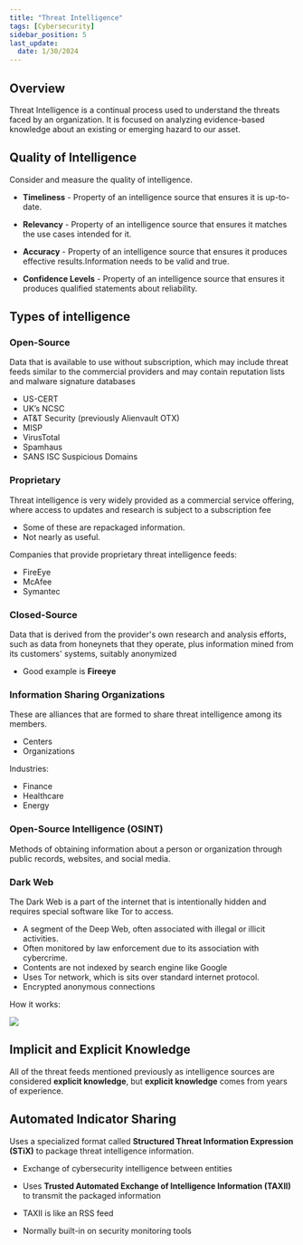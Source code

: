 ```yaml
---
title: "Threat Intelligence"
tags: [Cybersecurity]
sidebar_position: 5
last_update:
  date: 1/30/2024
---
```



## Overview

Threat Intelligence is a continual process used to understand the threats faced by an organization. It is focused on analyzing evidence-based knowledge about an existing or emerging hazard to our asset. 

## Quality of Intelligence 

Consider and measure the quality of intelligence.

- **Timeliness** - Property of an intelligence source that ensures it is up-to-date.

- **Relevancy** - Property of an intelligence source that ensures it matches the use cases intended for it.

- **Accuracy** - Property of an intelligence source that ensures it produces effective results.Information needs to be valid and true.

- **Confidence Levels** - Property of an intelligence source that ensures it produces qualified statements about reliability.

## Types of intelligence

### Open-Source

Data that is available to use without subscription, which may include threat feeds similar to the commercial providers and may contain reputation lists and malware signature databases

- US-CERT
- UK’s NCSC
- AT&T Security (previously Alienvault OTX)
- MISP
- VirusTotal
- Spamhaus
- SANS ISC Suspicious Domains

### Proprietary

Threat intelligence is very widely provided as a commercial service offering, where access to updates and research is subject to a subscription fee 

- Some of these are repackaged information. 
- Not nearly as useful.

Companies that provide proprietary threat intelligence feeds:

- FireEye 
- McAfee 
- Symantec

### Closed-Source

Data that is derived from the provider's own research and analysis efforts, such as data from honeynets that they operate, plus information mined from its customers' systems, suitably anonymized

- Good example is **Fireeye**

### Information Sharing Organizations

These are alliances that are formed to share threat intelligence among its members.

- Centers 
- Organizations

Industries:

- Finance 
- Healthcare
- Energy

### Open-Source Intelligence (OSINT)

Methods of obtaining information about a person or organization through public records, websites, and social media.

### Dark Web 

The Dark Web is a part of the internet that is intentionally hidden and requires special software like Tor to access.

- A segment of the Deep Web, often associated with illegal or illicit activities.
- Often monitored by law enforcement due to its association with cybercrime.
- Contents are not indexed by search engine like Google
- Uses Tor network, which is sits over standard internet protocol.
- Encrypted anonymous connections

How it works:


<div class="img-center">

![](/img/docs/sec+-darkweb-darknet-how-it-works.png)


</div>


## Implicit and Explicit Knowledge 

All of the threat feeds mentioned previously as intelligence sources are considered **explicit knowledge**, but **explicit knowledge** comes from years of experience. 

## Automated Indicator Sharing 

Uses a specialized format called **Structured Threat Information Expression (STiX)** to package threat intelligence information.

- Exchange of cybersecurity intelligence between entities

- Uses **Trusted Automated Exchange of Intelligence Information (TAXII)** to transmit the packaged information 
- TAXII is like an RSS feed
- Normally built-in on security monitoring tools




